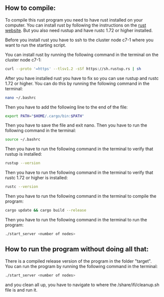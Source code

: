 ## How to compile:

To compile this rust program you need to have rust installed on your computer. You can install rust by following the instructions on the [rust website](https://www.rust-lang.org/tools/install). But you also need rustup and have rustc 1.72 or higher installed.

Before you install rust you have to ssh to the  cluster node c7-1 where you want to run the starting script.

You can install rust by running the following command in the terminal on the cluster node c7-1:

```bash
curl --proto '=https' --tlsv1.2 -sSf https://sh.rustup.rs | sh  
```

After you have installed rust you have to fix so you can use rustup and rustc 1.72 or higher. You can do this by running the following command in the terminal:

```bash
nano ~/.bashrc
```

Then you have to add the following line to the end of the file:

```bash
export PATH="$HOME/.cargo/bin:$PATH"
```

Then you have to save the file and exit nano. Then you have to run the following command in the terminal:

```bash
source ~/.bashrc
```

Then you have to run the following command in the terminal to verify that rustup is installed:

```bash
rustup --version
```

Then you have to run the following command in the terminal to verify that rustc 1.72 or higher is installed:

```bash
rustc --version
```

Then you have to run the following command in the terminal to compile the program:

```bash
cargo update && cargo build --release
```

Then you have to run the following command in the terminal to run the program:

```bash
./start_server <number of nodes>
```

## How to run the program without doing all that:
There is a compiled release version of the program in the folder "target". You can run the program by running the following command in the terminal:

```bash
./start_server <number of nodes>
```

 and you clean all up, you have to navigate to where the /share/ifi/cleanup.sh file is and run it.
